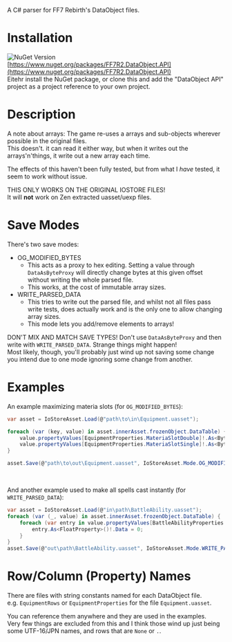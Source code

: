 A C# parser for FF7 Rebirth's DataObject files.

# Installation
![NuGet Version](https://img.shields.io/nuget/v/FF7R2.DataObject.API)<br>
[https://www.nuget.org/packages/FF7R2.DataObject.API](https://www.nuget.org/packages/FF7R2.DataObject.API)<br>
Eitehr install the NuGet package, or clone this and add the "DataObject API" project as a project reference to your own project.

# Description
A note about arrays: The game re-uses a arrays and sub-objects wherever possible in the original files.<br>
This doesn't. it can read it either way, but when it writes out the arrays'n'things, it write out a new array each time.

The effects of this haven't been fully tested, but from what I *have* tested, it seem to work without issue.

THIS ONLY WORKS ON THE ORIGINAL IOSTORE FILES!<br>
It will **not** work on Zen extracted uasset/uexp files.

# Save Modes
There's two save modes:
- OG_MODIFIED_BYTES
  - This acts as a proxy to hex editing. Setting a value through `DataAsByteProxy` will directly change bytes at this given offset without writing the whole parsed file.
  - This works, at the cost of immutable array sizes.
- WRITE_PARSED_DATA
  - This tries to write out the parsed file, and whilst not all files pass write tests, does actually work and is the only one to allow changing array sizes.
  - This mode lets you add/remove elements to arrays!

DON'T MIX AND MATCH SAVE TYPES! Don't use `DataAsByteProxy` and then write with `WRITE_PARSED_DATA`. Strange things might happen!<br>
Most likely, though, you'll probably just wind up not saving some change you intend due to one mode ignoring some change from another.

# Examples
An example maximizing materia slots (for `OG_MODIFIED_BYTES`):
```cs
var asset = IoStoreAsset.Load(@"path\to\in\Equipment.uasset");

foreach (var (key, value) in asset.innerAsset.frozenObject.DataTable) {
    value.propertyValues[EquipmentProperties.MateriaSlotDouble]!.As<ByteProperty>()!.DataAsByteProxy = 4;
    value.propertyValues[EquipmentProperties.MateriaSlotSingle]!.As<ByteProperty>()!.DataAsByteProxy = 0;
}

asset.Save(@"path\to\out\Equipment.uasset", IoStoreAsset.Mode.OG_MODIFIED_BYTES);
```
<br>

And another example used to make all spells cast instantly (for `WRITE_PARSED_DATA`):
```cs
var asset = IoStoreAsset.Load(@"in\path\BattleAbility.uasset");
foreach (var (_, value) in asset.innerAsset.frozenObject.DataTable) {
    foreach (var entry in value.propertyValues[BattleAbilityProperties.AnimationParameter_Array]!.As<ArrayPropertyValue>()!.Data!) {
        entry.As<FloatProperty>()!.Data = 0;
    }
}
asset.Save(@"out\path\BattleAbility.uasset", IoStoreAsset.Mode.WRITE_PARSED_DATA);
```

# Row/Column (Property) Names
There are files with string constants named for each DataObject file.<br>
e.g. `EquipmentRows` or `EquipmentProperties` for the file `Equipment.uasset`.

You can reference them anywhere and they are used in the examples.<br>
Very few things are excluded from this and I think those wind up just being some UTF-16/JPN names, and rows that are `None` or `.`.